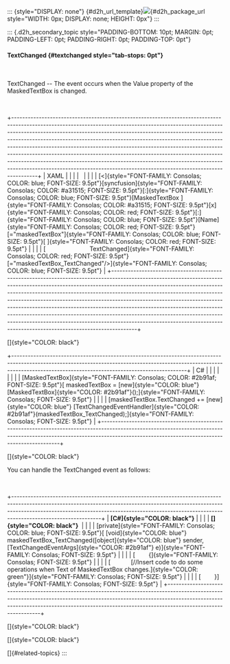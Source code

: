 ::: {style="DISPLAY: none"}
[](ms-xhelp:///?Id=d2h_url_template){#d2h_url_template}![](!package_url!){#d2h_package_url style="WIDTH: 0px; DISPLAY: none; HEIGHT: 0px"}
:::

::: {.d2h_secondary_topic style="PADDING-BOTTOM: 10pt; MARGIN: 0pt; PADDING-LEFT: 0pt; PADDING-RIGHT: 0pt; PADDING-TOP: 0pt"}
#### TextChanged {#textchanged style="tab-stops: 0pt"}

 

TextChanged -- The event occurs when the Value property of the MaskedTextBox is changed.

 

+---------------------------------------------------------------------------------------------------------------------------------------------------------------------------------------------------------------------------------------------------------------------------------------------------------------------------------------------------------------------------------------------------------------------------------------------------------------------------------------------------------------------------------------------------------------------------------------------------------------------------------------------------------+
| XAML                                                                                                                                                                                                                                                                                                                                                                                                                                                                                                                                                                                                                                                    |
|                                                                                                                                                                                                                                                                                                                                                                                                                                                                                                                                                                                                                                                         |
|                                                                                                                                                                                                                                                                                                                                                                                                                                                                                                                                                                                                                                                         |
|                                                                                                                                                                                                                                                                                                                                                                                                                                                                                                                                                                                                                                                         |
| [\<]{style="FONT-FAMILY: Consolas; COLOR: blue; FONT-SIZE: 9.5pt"}[syncfusion]{style="FONT-FAMILY: Consolas; COLOR: #a31515; FONT-SIZE: 9.5pt"}[:]{style="FONT-FAMILY: Consolas; COLOR: blue; FONT-SIZE: 9.5pt"}[MaskedTextBox ]{style="FONT-FAMILY: Consolas; COLOR: #a31515; FONT-SIZE: 9.5pt"}[x]{style="FONT-FAMILY: Consolas; COLOR: red; FONT-SIZE: 9.5pt"}[:]{style="FONT-FAMILY: Consolas; COLOR: blue; FONT-SIZE: 9.5pt"}[Name]{style="FONT-FAMILY: Consolas; COLOR: red; FONT-SIZE: 9.5pt"}[=\"maskedTextBox\"]{style="FONT-FAMILY: Consolas; COLOR: blue; FONT-SIZE: 9.5pt"}[ ]{style="FONT-FAMILY: Consolas; COLOR: red; FONT-SIZE: 9.5pt"} |
|                                                                                                                                                                                                                                                                                                                                                                                                                                                                                                                                                                                                                                                         |
| [                          TextChanged]{style="FONT-FAMILY: Consolas; COLOR: red; FONT-SIZE: 9.5pt"}[=\"maskedTextBox_TextChanged\"/\>]{style="FONT-FAMILY: Consolas; COLOR: blue; FONT-SIZE: 9.5pt"}                                                                                                                                                                                                                                                                                                                                                                                                                                                   |
+---------------------------------------------------------------------------------------------------------------------------------------------------------------------------------------------------------------------------------------------------------------------------------------------------------------------------------------------------------------------------------------------------------------------------------------------------------------------------------------------------------------------------------------------------------------------------------------------------------------------------------------------------------+

[]{style="COLOR: black"} 

+---------------------------------------------------------------------------------------------------------------------------------------------------------------------------------------------------------------------------+
| C#                                                                                                                                                                                                                        |
|                                                                                                                                                                                                                           |
|                                                                                                                                                                                                                           |
|                                                                                                                                                                                                                           |
| [MaskedTextBox]{style="FONT-FAMILY: Consolas; COLOR: #2b91af; FONT-SIZE: 9.5pt"}[ maskedTextBox = [new]{style="COLOR: blue"} [MaskedTextBox]{style="COLOR: #2b91af"}();]{style="FONT-FAMILY: Consolas; FONT-SIZE: 9.5pt"} |
|                                                                                                                                                                                                                           |
| [maskedTextBox.TextChanged += [new]{style="COLOR: blue"} [TextChangedEventHandler]{style="COLOR: #2b91af"}(maskedTextBox_TextChanged);]{style="FONT-FAMILY: Consolas; FONT-SIZE: 9.5pt"}                                  |
+---------------------------------------------------------------------------------------------------------------------------------------------------------------------------------------------------------------------------+

[]{style="COLOR: black"} 

You can handle the TextChanged event as follows:

 

+--------------------------------------------------------------------------------------------------------------------------------------------------------------------------------------------------------------------------------------------------------------------------+
| **[C#]{style="COLOR: black"}**                                                                                                                                                                                                                                           |
|                                                                                                                                                                                                                                                                          |
| **[]{style="COLOR: black"}**                                                                                                                                                                                                                                             |
|                                                                                                                                                                                                                                                                          |
| [private]{style="FONT-FAMILY: Consolas; COLOR: blue; FONT-SIZE: 9.5pt"}[ [void]{style="COLOR: blue"} maskedTextBox_TextChanged([object]{style="COLOR: blue"} sender, [TextChangedEventArgs]{style="COLOR: #2b91af"} e)]{style="FONT-FAMILY: Consolas; FONT-SIZE: 9.5pt"} |
|                                                                                                                                                                                                                                                                          |
| [        {]{style="FONT-FAMILY: Consolas; FONT-SIZE: 9.5pt"}                                                                                                                                                                                                             |
|                                                                                                                                                                                                                                                                          |
| [            [//Insert code to do some operations when Text of MaskedTextBox changes.]{style="COLOR: green"}]{style="FONT-FAMILY: Consolas; FONT-SIZE: 9.5pt"}                                                                                                           |
|                                                                                                                                                                                                                                                                          |
| [        }]{style="FONT-FAMILY: Consolas; FONT-SIZE: 9.5pt"}                                                                                                                                                                                                             |
+--------------------------------------------------------------------------------------------------------------------------------------------------------------------------------------------------------------------------------------------------------------------------+

[]{style="COLOR: black"} 

[]{style="COLOR: black"} 

[]{#related-topics}
:::
